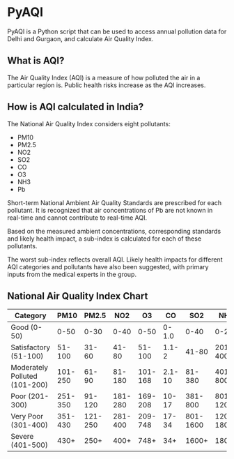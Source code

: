 # PyAQI
PyAQI is a Python script that can be used to access annual pollution data for Delhi and Gurgaon, and calculate Air Quality Index.

## What is AQI?
The Air Quality Index (AQI) is a measure of how polluted the air in a particular region is. Public health risks increase as the AQI increases.

## How is AQI calculated in India?
The National Air Quality Index considers eight pollutants:
- PM10
- PM2.5
- NO2
- SO2
- CO
- O3
- NH3
- Pb

Short-term National Ambient Air Quality Standards are prescribed for each pollutant. It is recognized that air concentrations of Pb are not known in real-time and cannot contribute to real-time AQI.

Based on the measured ambient concentrations, corresponding standards and likely health impact, a sub-index is calculated for each of these pollutants.

The worst sub-index reflects overall AQI. Likely health impacts for different AQI categories and pollutants have also been suggested, with primary inputs from the medical experts in the group.

## National Air Quality Index Chart
| Category                     | PM10    | PM2.5   | NO2     | O3      | CO      | SO2      | NH3       |
|------------------------------|---------|---------|---------|---------|---------|----------|-----------|
| Good (0-50)                  | 0-50    | 0-30    | 0-40    | 0-50    | 0-1.0   | 0-40     | 0-200     |
| Satisfactory (51-100)        | 51-100  | 31-60   | 41-80   | 51-100  | 1.1-2   | 41-80    | 201-400   |
| Moderately Polluted (101-200)| 101-250 | 61-90   | 81-180  | 101-168 | 2.1-10  | 81-380   | 401-800   |
| Poor (201-300)               | 251-350 | 91-120  | 181-280 | 169-208 | 10-17   | 381-800  | 801-1200  |
| Very Poor (301-400)          | 351-430 | 121-250 | 281-400 | 209-748 | 17-34   | 801-1600 | 1200-1800 |
| Severe (401-500)             | 430+    | 250+    | 400+    | 748+    | 34+     | 1600+    | 1800+     |
